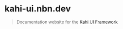 # kahi-ui.nbn.dev

> Documentation website for the [Kahi UI Framework](https://github.com/novacbn/kahi-ui)
